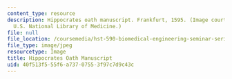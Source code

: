 ```yaml
---
content_type: resource
description: Hippocrates oath manuscript. Frankfurt, 1595. (Image courtesy of the
  U.S. National Library of Medicine.)
file: null
file_location: /coursemedia/hst-590-biomedical-engineering-seminar-series-topics-in-medical-ethics-and-responsible-conduct-in-research-fall-2005-spring-2006/40f513f555f6a73707553f97c7d9c43c_hst-590f05s06.jpg
file_type: image/jpeg
resourcetype: Image
title: Hippocrates Oath Manuscript
uid: 40f513f5-55f6-a737-0755-3f97c7d9c43c
---
```

